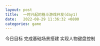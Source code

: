 ```yaml
---
layout: post
title:  一时兴起的格斗游戏开发(day1)
date:   2022-08-29 11:36:32 +0800
categories: game 
---
```


今日目标
完成基础场景搭建
实现人物键盘控制